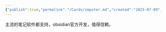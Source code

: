 ```yaml
---
{"publish":true,"permalink":"/Cards/impoter.md","created":"2025-07-09","modified":"2025-07-09","published":"2025-07-29T23:04:06.593+08:00","tags":["obsidian插件"],"cssclasses":""}
---
```



主流的笔记软件都支持，obsidian官方开发，值得信赖。

